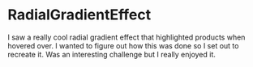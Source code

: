 # RadialGradientEffect
I saw a really cool radial gradient effect that highlighted products when hovered over. I wanted to figure out how this was done so I set out to recreate it. Was an interesting challenge but I really enjoyed it.
